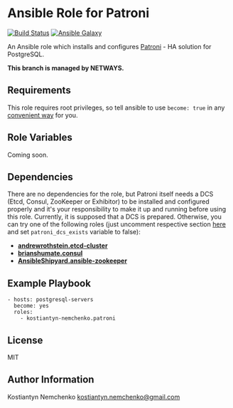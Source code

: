 # Ansible Role for Patroni

[![Build Status](https://travis-ci.org/kostiantyn-nemchenko/ansible-role-patroni.svg?branch=master)](https://travis-ci.org/kostiantyn-nemchenko/ansible-role-patroni)
[![Ansible Galaxy](https://img.shields.io/badge/galaxy-kostiantyn--nemchenko.patroni-blue.svg)](https://galaxy.ansible.com/kostiantyn-nemchenko/patroni/)

An Ansible role which installs and configures [Patroni](https://github.com/zalando/patroni/) - HA solution for PostgreSQL.

**This branch is managed by NETWAYS.**

## Requirements

This role requires root privileges, so tell ansible to use `become: true` in any [convenient way](http://docs.ansible.com/ansible/latest/become.html) for you.

## Role Variables

Coming soon.

## Dependencies

There are no dependencies for the role, but Patroni itself needs a DCS (Etcd, Consul, ZooKeeper or Exhibitor) to be installed and configured properly and it's your responsibility to make it up and running before using this role.
Currently, it is supposed that a DCS is prepared. Otherwise, you can try one of the following roles (just uncomment respective section [here](https://github.com/kostiantyn-nemchenko/ansible-role-patroni/blob/master/meta/main.yml#L28) and set `patroni_dcs_exists` variable to false):

* [**andrewrothstein.etcd-cluster**](https://github.com/andrewrothstein/ansible-etcd-cluster)
* [**brianshumate.consul**](https://github.com/brianshumate/ansible-consul)
* [**AnsibleShipyard.ansible-zookeeper**](https://github.com/AnsibleShipyard/ansible-zookeeper)

## Example Playbook

    - hosts: postgresql-servers
      become: yes
      roles:
        - kostiantyn-nemchenko.patroni

## License

MIT

## Author Information
Kostiantyn Nemchenko <kostiantyn.nemchenko@gmail.com>
